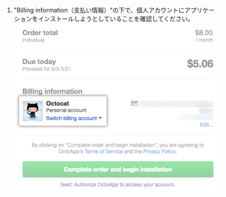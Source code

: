 1. "Billing information（支払い情報）"の下で、個人アカウントにアプリケーションをインストールしようとしていることを確認してください。 ![あなたの名前、アバター、"Personal account" というテキスト、そして支払いアカウントの切り替えのドロップダウンメニュー](/assets/images/help/marketplace/marketplace-confirm-personal-account.png)
